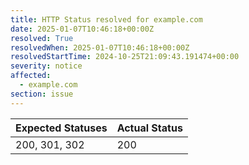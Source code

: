 ```yaml
---
title: HTTP Status resolved for example.com
date: 2025-01-07T10:46:18+00:00Z
resolved: True
resolvedWhen: 2025-01-07T10:46:18+00:00Z
resolvedStartTime: 2024-10-25T21:09:43.191474+00:00
severity: notice
affected:
  - example.com
section: issue
---
```


| Expected Statuses | Actual Status  |
|-------------------|----------------|
| 200, 301, 302 | 200 |
